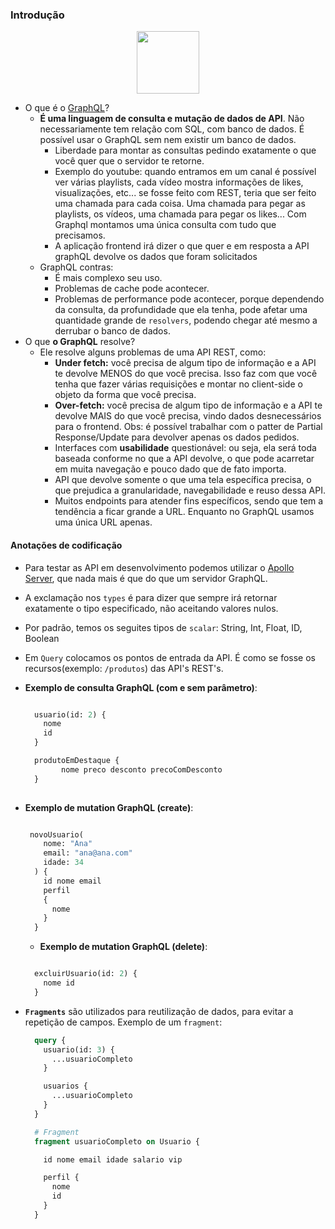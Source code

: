 ### Introdução

<p align="center">
  <img height="100" src="https://user-images.githubusercontent.com/41811634/98652631-b358df80-231a-11eb-87a9-3acd3610a6a7.png">
</p>

- O que é o [GraphQL](https://graphql.org/)?
  - **É uma linguagem de consulta e mutação de dados de API**. Não necessariamente tem relação com SQL, com banco de dados. É possível usar o GraphQL sem nem existir um banco de dados.
    - Liberdade para montar as consultas pedindo exatamente o que você quer que o servidor te retorne.
    - Exemplo do youtube: quando entramos em um canal é possível ver várias playlists, cada vídeo mostra informações de likes, visualizações, etc... se fosse feito com REST, teria que ser feito uma chamada para cada coisa. Uma chamada para pegar as playlists, os vídeos, uma chamada para pegar os likes... Com Graphql montamos uma única consulta com tudo que precisamos.
    - A aplicação frontend irá dizer o que quer e em resposta a API graphQL devolve os dados que foram solicitados
  - GraphQL contras:
    - É mais complexo seu uso.
    - Problemas de cache pode acontecer.
    - Problemas de performance pode acontecer, porque dependendo da consulta, da profundidade que ela tenha,
    pode afetar uma quantidade grande de ```resolvers```, podendo chegar até mesmo a derrubar o banco de dados.
- O que **o GraphQL** resolve?
    - Ele resolve alguns problemas de uma API REST, como:
      - **Under fetch:** você precisa de algum tipo de informação e a API te devolve MENOS do que você precisa. Isso faz com que você tenha que fazer várias requisições e montar no client-side o objeto da forma que você precisa.
      - **Over-fetch:** você precisa de algum tipo de informação e a API te devolve MAIS do que você precisa, vindo dados desnecessários para o frontend. Obs: é possível trabalhar com o patter de Partial Response/Update para devolver apenas os dados pedidos.
      - Interfaces com **usabilidade** questionável: ou seja, ela será toda baseada conforme no que a API devolve, o que pode acarretar em muita navegação e pouco dado que de fato importa.
      - API que devolve somente o que uma tela específica precisa, o que prejudica a granularidade, navegabilidade e reuso dessa API.
      - Muitos endpoints para atender fins específicos, sendo que tem a tendência a ficar grande a URL. Enquanto no GraphQL usamos uma única URL apenas.

#### Anotações de codificação

- Para testar as API em desenvolvimento podemos utilizar o [Apollo Server](https://www.apollographql.com/docs/apollo-server/), que nada mais é que do que um servidor GraphQL.
- A exclamação nos ```types``` é para dizer que sempre irá retornar exatamente o tipo especificado, não aceitando valores nulos.
- Por padrão, temos os seguites tipos de ```scalar```: String, Int, Float, ID, Boolean
- Em ```Query``` colocamos os pontos de entrada da API. É como se fosse os recursos(exemplo: ```/produtos```) das API's REST's.
- **Exemplo de consulta GraphQL (com e sem parâmetro)**:

  ```graphql 

    usuario(id: 2) {
      nome
      id
    }

    produtoEmDestaque {
          nome preco desconto precoComDesconto
    }
    
  ```
  
 - **Exemplo de mutation GraphQL (create)**:

    ```graphql 

     novoUsuario(
        nome: "Ana"
        email: "ana@ana.com"
        idade: 34
      ) {
        id nome email 
        perfil 
        { 
          nome 
        }
      }

    ```
  
   - **Exemplo de mutation GraphQL (delete)**:

    ```graphql 

      excluirUsuario(id: 2) {
        nome id
      }

    ```

- **```Fragments```** são utilizados para reutilização de dados, para evitar a repetição de campos. 
Exemplo de um ```fragment```: 
  ```graphql
    query {
      usuario(id: 3) {
        ...usuarioCompleto
      }

      usuarios {
        ...usuarioCompleto
      }
    }

    # Fragment
    fragment usuarioCompleto on Usuario {

      id nome email idade salario vip

      perfil {
        nome
        id
      }
    }
  ```
